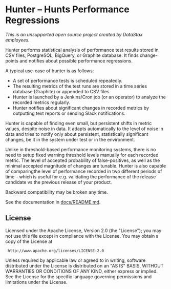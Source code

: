 Hunter – Hunts Performance Regressions
======================================

_This is an unsupported open source project created by DataStax employees._


Hunter performs statistical analysis of performance test results stored
in CSV files, PostgreSQL, BigQuery, or Graphite database. It finds change-points and notifies about
possible performance regressions.

A typical use-case of hunter is as follows:

- A set of performance tests is scheduled repeatedly.
- The resulting metrics of the test runs are stored in a time series database (Graphite)
   or appended to CSV files.
- Hunter is launched by a Jenkins/Cron job (or an operator) to analyze the recorded
  metrics regularly.
- Hunter notifies about significant changes in recorded metrics by outputting text reports or
  sending Slack notifications.

Hunter is capable of finding even small, but persistent shifts in metric values,
despite noise in data. It adapts automatically to the level of noise in data and
tries to notify only about persistent, statistically significant changes, be it in the system
under test or in the environment.

Unlike in threshold-based performance monitoring systems, there is no need to setup fixed warning
threshold levels manually for each recorded metric. The level of accepted probability of
false-positives, as well as the minimal accepted magnitude of changes are tunable. Hunter is
also capable of comparingthe level of performance recorded in two different periods of time – which
is useful for e.g. validating the performance of the release candidate vs the previous release of your product.

Backward compatibility may be broken any time.

See the documentation in [docs/README.md](docs/README.md).


## License

Licensed under the Apache License, Version 2.0 (the "License");
you may not use this file except in compliance with the License.
You may obtain a copy of the License at

     http://www.apache.org/licenses/LICENSE-2.0

Unless required by applicable law or agreed to in writing, software
distributed under the License is distributed on an "AS IS" BASIS,
WITHOUT WARRANTIES OR CONDITIONS OF ANY KIND, either express or implied.
See the License for the specific language governing permissions and
limitations under the License.
